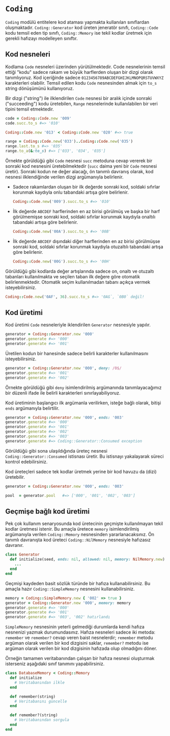 `Coding`
========

`Coding` modülü entitelere kod ataması yapmakta kullanılan sınıflardan
oluşmaktadır.  `Coding::Generator` kod üreten jeneratör sınıfı, `Coding::Code`
kodu temsil eden tip sınıfı, `Coding::Memory` ise tekil kodlar üretmek için
gerekli hafızayı modelleyen sınıftır.

Kod nesneleri
-------------

Kodlama `Code` nesneleri üzerinden yürütülmektedir.  Code nesnelerinin temsil
ettiği "kodu" sadece rakam ve büyük harflerden oluşan bir dizgi olarak
tanımlıyoruz.  Kod içeriğinde sadece `0123456789ABCDEFGHIJKLMNOPQRSTUVWXYZ`
karakterleri olabilir.  Temsil edilen kodu `Code` nesnesinden almak için `to_s`
string dönüşümünü kullanıyoruz.

Bir dizgi ("string") ile ilklendirilen `Code` nesnesi bir aralık içinde sonraki
("succeeding") kodu üretebilen, `Range` nesnelerinde kullanılabilen bir veri
tipini temsil etmektedir.

```ruby
code = Coding::Code.new '009'
code.succ.to_s #=> '010'

Coding::Code.new '013' < Coding::Code.new '020' #=> true

range = Coding::Code.new('033')..Coding::Code.new('035')
range.last.to_s #=> '035'
range.to_a(&:to_s) #=> ['033', '034', '035']
```

Örnekte görüldüğü gibi `Code` nesnesi `succ` metoduna cevap vererek bir sonraki
kod nesnesini üretebilmektedir (`succ` daima yeni bir `Code` nesnesi üretir).
Sonraki kodun ne değer alacağı, ön tanımlı davranış olarak, kod nesnesi
ilklendiğinde verilen dizgi argümanıyla belirlenir.

- Sadece rakamlardan oluşan bir ilk değerde sonraki kod, soldaki sıfırlar
  korunmak kaydıyla onlu tabandaki artışa göre belirlenir.

  ```ruby
  Coding::Code.new('009').succ.to_s #=> '010'
  ```

- İlk değerde `ABCDEF` harflerinden en az birisi görülmüş ve başka bir harf
  görülmemişse sonraki kod, soldaki sıfırlar korunmak kaydıyla onaltılı
  tabandaki artışa göre belirlenir.

  ```ruby
  Coding::Code.new('00A').succ.to_s #=> '00B'
  ```

- İlk değerde `ABCDEF` dışındaki diğer harflerinden en az birisi görülmüşse
  sonraki kod, soldaki sıfırlar korunmak kaydıyla otuzaltılı tabandaki artışa
  göre belirlenir.

  ```ruby
  Coding::Code.new('00G').succ.to_s #=> '00H'
  ```

Görüldüğü gibi kodlarda değer artışlarında sadece on, onaltı ve otuzaltı
tabanları kullanılmakta ve seçilen taban ilk değere göre otomatik
belirlenmektedir.  Otomatik seçim kullanılmadan tabanı açıkça vermek
isteyebilirsiniz.

```ruby
Coding::Code.new('0AF', 36).succ.to_s #=> '0AG`, `0B0` değil!
```

Kod üretimi
-----------

Kod üretimi `Code` nesneleriyle iklendirilen `Generator` nesnesiyle yapılır.

```ruby
generator = Coding::Generator.new '000'
generator.generate #=> '000'
generator.generate #=> '001'
```

Üretilen kodun bir hanesinde sadece belirli karakterler kullanılmasını
isteyebilirsiniz.

```ruby
generator = Coding::Generator.new '000', deny: /0$/
generator.generate #=> '001'
generator.generate #=> '002'
```

Örnekte görüldüğü gibi `deny` isimlendirilmiş argümanında tanımlayacağımız bir
düzenli ifade ile belirli karakterleri sınırlayabiliyoruz.

Kod üretiminin başlangıcı ilk argümanla verilirken, isteğe bağlı olarak, bitişi
`ends` argümanıyla belirtilir.

```ruby
generator = Coding::Generator.new '000', ends: '003'
generator.generate #=> '000'
generator.generate #=> '001'
generator.generate #=> '002'
generator.generate #=> '003'
generator.generate #=> Coding::Generator::Consumed exception
```

Görüldüğü gibi sona ulaşıldığında üreteç nesnesi `Coding::Generator::Consumed`
istisnası üretir.  Bu istisnayı yakalayarak süreci kontrol edebilirsiniz.

Kod üreteçleri sadece tek kodlar üretmek yerine bir kod havuzu da (dizi)
üretebilir.


```ruby
generator = Coding::Generator.new '000', ends: '003'

pool  = generator.pool   #=> ['000', '001', '002', '003']
```

Geçmişe bağlı kod üretimi
-------------------------

Pek çok kullanım senaryosunda kod üretecinin geçmişte kullanılmayan tekil kodlar
üretmesi istenir.  Bu amaçla üretece `memory` isimlendirilmiş argümanıyla
verilen `Coding::Memory` nesnesinden yararlanacaksınız.  Ön tanımlı davranışta
kod üreteci `Coding::NilMemory` nesnesiyle hafızasız davranır.

```ruby
class Generator
  def initialize(seed, ends: nil, allowed: nil, memory: NilMemory.new)
    ...
  end
end
```

Geçmişi kaydeden basit sözlük türünde bir hafıza kullanabilirsiniz.  Bu amaçla
hazır `Coding::SimpleMemory` nesnesini kullanabilirsiniz.

```ruby
memory = Coding::SimpleMemory.new { '002' => true }
generator = Coding::Generator.new '000', memory: memory
generator.generate #=> '000'
generator.generate #=> '001'
generator.generate #=> '003', '002' hatırlandı
```

`SimpleMemory` nesnesinin yeterli gelmediği durumlarda kendi hafıza nesnenizi
yazmak durumundasınız.  Hafıza nesneleri sadece iki metoda: `remember` ve
`remember?` cevap veren baist nesnelerdir;  `remember` metodu argüman olarak
verilen bir kod dizgisini saklar, `remember?` metodu ise argüman olarak verilen
bir kod dizgisinin hafızada olup olmadığını döner.

Örneğin tamamen veritabanından çalışan bir hafıza nesnesi oluşturmak isterseniz
aşağıdaki sınıf tanımını yapabilirsiniz.

```ruby
class DatabaseMemory < Coding::Memory
  def initialize
    # Veritabanından ilkle
  end

  def remember(string)
    # Veritabanını güncelle
  end

  def remember?(string)
    # Veritabanından sorgula
  end
end
```
